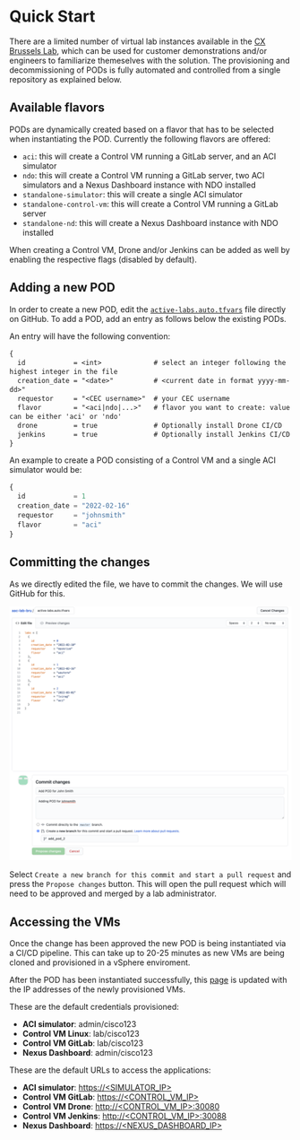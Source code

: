 # Quick Start

There are a limited number of virtual lab instances available in the [CX Brussels Lab](http://emear-coe-lab), which can be used for customer demonstrations and/or engineers to familiarize themeselves with the solution. The provisioning and decommissioning of PODs is fully automated and controlled from a single repository as explained below.

## Available flavors

PODs are dynamically created based on a flavor that has to be selected when instantiating the POD. Currently the following flavors are offered:

- `aci`: this will create a Control VM running a GitLab server, and an ACI simulator
- `ndo`: this will create a Control VM running a GitLab server, two ACI simulators and a Nexus Dashboard instance with NDO installed
- `standalone-simulator`: this will create a single ACI simulator
- `standalone-control-vm`: this will create a Control VM running a GitLab server
- `standalone-nd`: this will create a Nexus Dashboard instance with NDO installed

When creating a Control VM, Drone and/or Jenkins can be added as well by enabling the respective flags (disabled by default).

## Adding a new POD

In order to create a new POD, edit the [`active-labs.auto.tfvars`](https://wwwin-github.cisco.com/netascode/aac-lab-bru/edit/master/active-labs.auto.tfvars) file directly on GitHub. To add a POD, add an entry as follows below the existing PODs.

An entry will have the following convention:

```
{
  id            = <int>             # select an integer following the highest integer in the file
  creation_date = "<date>"          # <current date in format yyyy-mm-dd>"
  requestor     = "<CEC username>"  # your CEC username
  flavor        = "<aci|ndo|...>"   # flavor you want to create: value can be either 'aci' or 'ndo'
  drone         = true              # Optionally install Drone CI/CD
  jenkins       = true              # Optionally install Jenkins CI/CD
}
```

An example to create a POD consisting of a Control VM and a single ACI simulator would be:

```terraform
{
  id            = 1
  creation_date = "2022-02-16"
  requestor     = "johnsmith"
  flavor        = "aci"
}
```

## Committing the changes

As we directly edited the file, we have to commit the changes. We will use GitHub for this.

![aac_github](../assets/labs/github1.png)

Select `Create a new branch for this commit and start a pull request` and press the `Propose changes` button. This will open the pull request which will need to be approved and merged by a lab administrator.

## Accessing the VMs

Once the change has been approved the new POD is being instantiated via a CI/CD pipeline. This can take up to 20-25 minutes as new VMs are being cloned and provisioned in a vSphere enviroment.

After the POD has been instantiated successfully, this [page](./ip_addresses.md) is updated with the IP addresses of the newly provisioned VMs.

These are the default credentials provisioned:

- **ACI simulator**: admin/cisco123
- **Control VM Linux**: lab/cisco123
- **Control VM GitLab**: lab/cisco123
- **Nexus Dashboard**: admin/cisco123

These are the default URLs to access the applications:

- **ACI simulator**: [https://\<SIMULATOR_IP\>]()
- **Control VM GitLab**: [https://\<CONTROL_VM_IP\>]()
- **Control VM Drone**: [http://\<CONTROL_VM_IP\>:30080]()
- **Control VM Jenkins**: [http://\<CONTROL_VM_IP\>:30088]()
- **Nexus Dashboard**: [https://\<NEXUS_DASHBOARD_IP\>]()
